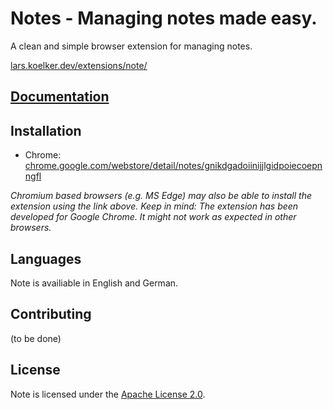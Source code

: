 # Notes - Managing notes made easy.
A clean and simple browser extension for managing notes.

[lars.koelker.dev/extensions/note/](https://lars.koelker.dev/extensions/note/)

## [Documentation](https://lars.koelker.dev/extension/note/documentation.php)

## Installation
 - Chrome: [chrome.google.com/webstore/detail/notes/gnikdgadoiinijjlgidpoiecoepnngfl](https://chrome.google.com/webstore/detail/notes/gnikdgadoiinijjlgidpoiecoepnngfl)

 *Chromium based browsers (e.g. MS Edge) may also be able to install the extension using the link above. Keep in mind: The extension has been developed for Google Chrome. It might not work as expected in other browsers.*

## Languages
Note is availiable in English and German.

## Contributing
(to be done)

## License
Note is licensed under the [Apache License 2.0](LICENSE).
